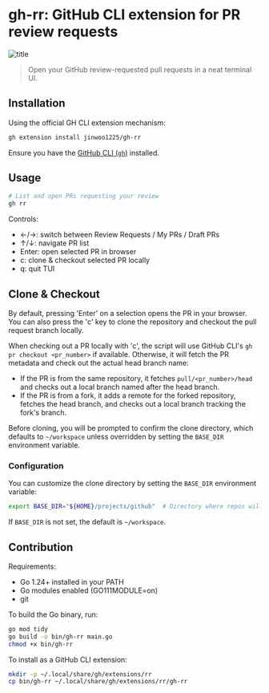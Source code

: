 # gh-rr: GitHub CLI extension for PR review requests

![title](https://github.com/user-attachments/assets/ef194dbc-39c1-404e-9d29-a01cc92de82d)


> Open your GitHub review-requested pull requests in a neat terminal UI.

## Installation

Using the official GH CLI extension mechanism:

```bash
gh extension install jinwoo1225/gh-rr
```

Ensure you have the [GitHub CLI (`gh`)](https://cli.github.com) installed.

## Usage

```bash
# List and open PRs requesting your review
gh rr
```

Controls:
  - ←/→: switch between Review Requests / My PRs / Draft PRs
  - ↑/↓: navigate PR list
  - Enter: open selected PR in browser
  - c: clone & checkout selected PR locally
  - q: quit TUI

## Clone & Checkout

By default, pressing 'Enter' on a selection opens the PR in your browser. You can also press the 'c' key to clone the repository and checkout the pull request branch locally.

When checking out a PR locally with 'c', the script will use GitHub CLI's `gh pr checkout <pr_number>` if available. Otherwise, it will fetch the PR metadata and check out the actual head branch name:
- If the PR is from the same repository, it fetches `pull/<pr_number>/head` and checks out a local branch named after the head branch.
- If the PR is from a fork, it adds a remote for the forked repository, fetches the head branch, and checks out a local branch tracking the fork's branch.

Before cloning, you will be prompted to confirm the clone directory, which defaults to `~/workspace` unless overridden by setting the `BASE_DIR` environment variable.

### Configuration

You can customize the clone directory by setting the `BASE_DIR` environment variable:

```bash
export BASE_DIR="${HOME}/projects/github"  # Directory where repos will be cloned
```

If `BASE_DIR` is not set, the default is `~/workspace`.

## Contribution

Requirements:

  - Go 1.24+ installed in your PATH
  - Go modules enabled (GO111MODULE=on)
  - git

To build the Go binary, run:

```bash
go mod tidy
go build -o bin/gh-rr main.go
chmod +x bin/gh-rr
```

To install as a GitHub CLI extension:

```bash
mkdir -p ~/.local/share/gh/extensions/rr
cp bin/gh-rr ~/.local/share/gh/extensions/rr/gh-rr
```
